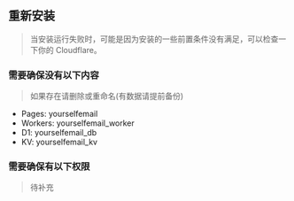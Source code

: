 ## 重新安装
> 当安装运行失败时，可能是因为安装的一些前置条件没有满足，可以检查一下你的 Cloudflare。

### 需要确保没有以下内容
> 如果存在请删除或重命名(有数据请提前备份)

- Pages: yourselfemail
- Workers: yourselfemail_worker
- D1: yourselfemail_db
- KV: yourselfemail_kv

### 需要确保有以下权限
> 待补充
